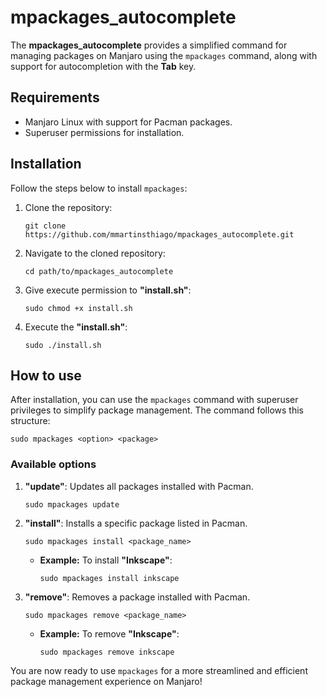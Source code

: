 # mpackages_autocomplete

The **mpackages_autocomplete** provides a simplified command for managing packages on Manjaro using the `mpackages` command, along with support for autocompletion with the **Tab** key.

## Requirements

- Manjaro Linux with support for Pacman packages.
- Superuser permissions for installation.

## Installation

Follow the steps below to install `mpackages`:

1. Clone the repository:
   ```
   git clone https://github.com/mmartinsthiago/mpackages_autocomplete.git
   ```
2. Navigate to the cloned repository:
    ```
    cd path/to/mpackages_autocomplete
    ```
3. Give execute permission to **"install.sh"**:
    ```
    sudo chmod +x install.sh
    ```
4. Execute the **"install.sh"**:
    ```
    sudo ./install.sh
    ```

## How to use
After installation, you can use the `mpackages` command with superuser privileges to simplify package management. The command follows this structure:
```
sudo mpackages <option> <package>
```
### Available options
1. **"update"**: Updates all packages installed with Pacman.
    ```
    sudo mpackages update
    ```
2. **"install"**: Installs a specific package listed in Pacman.
    ```
    sudo mpackages install <package_name>
    ```
    - **Example:** To install **"Inkscape"**:
        ```
        sudo mpackages install inkscape
        ```
3. **"remove"**: Removes a package installed with Pacman.
    ```
    sudo mpackages remove <package_name>
    ```
    - **Example:** To remove **"Inkscape"**:
        ```
        sudo mpackages remove inkscape
        ```

You are now ready to use `mpackages` for a more streamlined and efficient package management experience on Manjaro!
